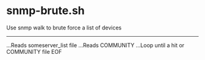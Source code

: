 # snmp-brute.sh
Use snmp walk to brute force a list of devices


---
...Reads someserver_list file
...Reads COMMUNITY
...Loop until a hit or COMMUNITY file EOF
